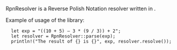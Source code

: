 
RpnResolver is a Reverse Polish Notation resolver written in .

Example of usage of the library: 
      
      let exp = "((10 + 5) – 3 * (9 / 3)) + 2";
      let resolver = RpnResolver::parse(exp);
      println!("The result of {} is {}", exp, resolver.resolve());